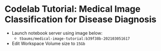 # Codelab Tutorial: Medical Image Classification for Disease Diagnosis

- Launch notebook server using image below:
  - `tbaums/medical-image-tutorial:b39f38b-202103051617`
- Edit Workspace Volume size to `15Gb`
